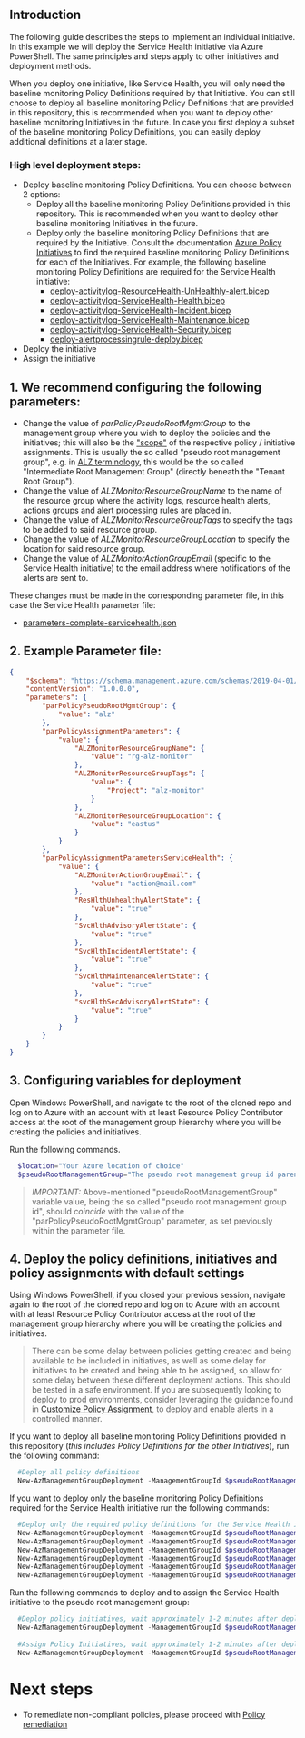 ## Introduction
The following guide describes the steps to implement an individual initiative. In this example we will deploy the Service Health initiative via Azure PowerShell. The same principles and steps apply to other initiatives and deployment methods. 

When you deploy one initiative, like Service Health, you will only need the baseline monitoring Policy Definitions required by that Initiative. You can still choose to deploy all baseline monitoring Policy Definitions that are provided in this repository, this is recommended when you want to deploy other baseline monitoring Initiatives in the future. In case you first deploy a subset of the baseline monitoring Policy Definitions, you can easily deploy additional definitions at a later stage.

### High level deployment steps:
- Deploy baseline monitoring Policy Definitions. You can choose between 2 options:
    - Deploy all the baseline monitoring Policy Definitions provided in this repository. This is recommended when you want to deploy other baseline monitoring Initiatives in the future.
    - Deploy only the baseline monitoring Policy Definitions that are required by the Initiative. Consult the documentation [Azure Policy Initiatives](./PolicyInitiatives) to find the required baseline monitoring Policy Definitions for each of the Initiatives. For example, the following baseline monitoring Policy Definitions are required for the Service Health initiative:
        - [deploy-activitylog-ResourceHealth-UnHealthly-alert.bicep ](../blob/main/src/resources/Microsoft.Authorization/policyDefinitions/deploy-activitylog-ResourceHealth-UnHealthly-alert.bicep)
        - [deploy-activitylog-ServiceHealth-Health.bicep](../blob/main/src/resources/Microsoft.Authorization/policyDefinitions/deploy-activitylog-ServiceHealth-Health.bicep)
        - [deploy-activitylog-ServiceHealth-Incident.bicep](../blob/main/src/resources/Microsoft.Authorization/policyDefinitions/deploy-activitylog-ServiceHealth-Incident.bicep)
        - [deploy-activitylog-ServiceHealth-Maintenance.bicep](../blob/main/src/resources/Microsoft.Authorization/policyDefinitions/deploy-activitylog-ServiceHealth-Maintenance.bicep)
        - [deploy-activitylog-ServiceHealth-Security.bicep](../blob/main/src/resources/Microsoft.Authorization/policyDefinitions/deploy-activitylog-ServiceHealth-Security.bicep)
        - [deploy-alertprocessingrule-deploy.bicep](../blob/main/src/resources/Microsoft.Authorization/policyDefinitions/deploy-alertprocessingrule-deploy.bicep)
- Deploy the initiative
- Assign the initiative

## 1. We recommend configuring the following parameters:

- Change the value of _parPolicyPseudoRootMgmtGroup_ to the management group where you wish to deploy the policies and the initiatives; this will also be the ["scope"](https://learn.microsoft.com/azure/governance/policy/concepts/scope) of the respective policy / initiative assignments.
This is usually the so called "pseudo root management group", e.g. in [ALZ terminology](https://learn.microsoft.com/azure/cloud-adoption-framework/ready/landing-zone/design-area/resource-org-management-groups), this would be the so called "Intermediate Root Management Group" (directly beneath the "Tenant Root Group").
- Change the value of _ALZMonitorResourceGroupName_ to the name of the resource group where the activity logs, resource health alerts, actions groups and alert processing rules are placed in.
- Change the value of _ALZMonitorResourceGroupTags_ to specify the tags to be added to said resource group.
- Change the value of _ALZMonitorResourceGroupLocation_ to specify the location for said resource group.
- Change the value of _ALZMonitorActionGroupEmail_ (specific to the Service Health initiative) to the email address where notifications of the alerts are sent to.

These changes must be made in the corresponding parameter file, in this case the Service Health parameter file:

- [parameters-complete-servicehealth.json](../blob/main/infra-as-code/bicep/parameters-complete-servicehealth.json)

## 2. Example Parameter file:

```json
{
    "$schema": "https://schema.management.azure.com/schemas/2019-04-01/deploymentParameters.json#",
    "contentVersion": "1.0.0.0",
    "parameters": {
        "parPolicyPseudoRootMgmtGroup": {
            "value": "alz"
        },
        "parPolicyAssignmentParameters": {
            "value": {
                "ALZMonitorResourceGroupName": {
                    "value": "rg-alz-monitor"
                },
                "ALZMonitorResourceGroupTags": {
                    "value": {
                        "Project": "alz-monitor"
                    }
                },
                "ALZMonitorResourceGroupLocation": {
                    "value": "eastus"
                }
            }
        },
        "parPolicyAssignmentParametersServiceHealth": {
            "value": {
                "ALZMonitorActionGroupEmail": {
                    "value": "action@mail.com"
                },
                "ResHlthUnhealthyAlertState": {
                    "value": "true"
                },
                "SvcHlthAdvisoryAlertState": {
                    "value": "true"
                },
                "SvcHlthIncidentAlertState": {
                    "value": "true"
                },
                "SvcHlthMaintenanceAlertState": {
                    "value": "true"
                },
                "svcHlthSecAdvisoryAlertState": {
                    "value": "true"
                }
            }
        }
    }
}
```

## 3. Configuring variables for deployment
Open Windows PowerShell, and navigate to the root of the cloned repo and log on to Azure with an account with at least Resource Policy Contributor access at the root of the management group hierarchy where you will be creating the policies and initiatives.

Run the following commands. 

```powershell
  $location="Your Azure location of choice"
  $pseudoRootManagementGroup="The pseudo root management group id parenting the identity, management and connectivity management groups"
```

> *IMPORTANT:* Above-mentioned "pseudoRootManagementGroup" variable value, being the so called "pseudo root management group id", should _coincide_ with the value of the "parPolicyPseudoRootMgmtGroup" parameter, as set previously within the parameter file.

## 4. Deploy the policy definitions, initiatives and policy assignments with default settings
Using Windows PowerShell, if you closed your previous session, navigate again to the root of the cloned repo and log on to Azure with an account with at least Resource Policy Contributor access at the root of the management group hierarchy where you will be creating the policies and initiatives.

> There can be some delay between policies getting created and being available to be included in initiatives, as well as some delay for initiatives to be created and being able to be assigned, so allow for some delay between these different deployment actions.
> This should be tested in a safe environment. If you are subsequently looking to deploy to prod environments, consider leveraging the guidance found in [Customize Policy Assignment](./Customize-Policy-Assignment), to deploy and enable alerts in a controlled manner.

If you want to deploy all baseline monitoring Policy Definitions provided in this repository (_this includes Policy Definitions for the other Initiatives_), run the following command:

```powershell
  #Deploy all policy definitions
  New-AzManagementGroupDeployment -ManagementGroupId $pseudoRootManagementGroup -Location $location -TemplateFile ./infra-as-code/bicep/deploy_dine_policies.bicep
```

If you want to deploy only the baseline monitoring Policy Definitions required for the Service Health initiative run the following commands:

```powershell
  #Deploy only the required policy definitions for the Service Health initiative
  New-AzManagementGroupDeployment -ManagementGroupId $pseudoRootManagementGroup -Location $location -TemplateFile ./src/resources/Microsoft.Authorization/policyDefinitions/deploy-activitylog-ResourceHealth-UnHealthly-alert.bicep
  New-AzManagementGroupDeployment -ManagementGroupId $pseudoRootManagementGroup -Location $location -TemplateFile ./src/resources/Microsoft.Authorization/policyDefinitions/deploy-activitylog-ServiceHealth-Health.bicep
  New-AzManagementGroupDeployment -ManagementGroupId $pseudoRootManagementGroup -Location $location -TemplateFile ./src/resources/Microsoft.Authorization/policyDefinitions/deploy-activitylog-ServiceHealth-Incident.bicep 
  New-AzManagementGroupDeployment -ManagementGroupId $pseudoRootManagementGroup -Location $location -TemplateFile ./src/resources/Microsoft.Authorization/policyDefinitions/deploy-activitylog-ServiceHealth-Maintenance.bicep
  New-AzManagementGroupDeployment -ManagementGroupId $pseudoRootManagementGroup -Location $location -TemplateFile ./src/resources/Microsoft.Authorization/policyDefinitions/deploy-activitylog-ServiceHealth-Security.bicep
  New-AzManagementGroupDeployment -ManagementGroupId $pseudoRootManagementGroup -Location $location -TemplateFile ./src/resources/Microsoft.Authorization/policyDefinitions/deploy-alertprocessingrule-deploy.bicep
```

Run the following commands to deploy and to assign the Service Health initiative to the pseudo root management group:

```powershell
  #Deploy policy initiatives, wait approximately 1-2 minutes after deploying policies to ensure that there are no errors when creating initiatives
  New-AzManagementGroupDeployment -ManagementGroupId $pseudoRootManagementGroup -Location $location -TemplateFile ./src/resources/Microsoft.Authorization/policySetDefinitions/ALZ-MonitorServiceHealth.json
  
  #Assign Policy Initiatives, wait approximately 1-2 minutes after deploying initiatives policies to ensure that there are no errors when assigning them
  New-AzManagementGroupDeployment -ManagementGroupId $pseudoRootManagementGroup -Location $location -TemplateFile ./infra-as-code/bicep/assign_initiatives_servicehealth.bicep -TemplateParameterFile ./infra-as-code/bicep/parameters-complete-servicehealth.json
```

# Next steps
- To remediate non-compliant policies, please proceed with [Policy remediation](./Policy-remediation)